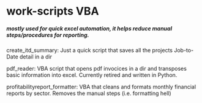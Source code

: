 # work-scripts VBA

##### mostly used for quick excel automation, it helps reduce manual steps/procedures for reporting.

create_itd_summary: Just a quick script that saves all the projects Job-to-Date detail in a dir

pdf_reader: VBA script that opens pdf invocices in a dir and transposes basic information into excel. Currently retired and written in Python.

profitabilityreport_formatter: VBA that cleans and formats monthly financial reports by sector. Removes the manual steps (i.e. formatting hell) 
